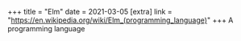 +++
title = "Elm"
date = 2021-03-05
[extra]
link = "https://en.wikipedia.org/wiki/Elm_(programming_language)"
+++
A programming language

